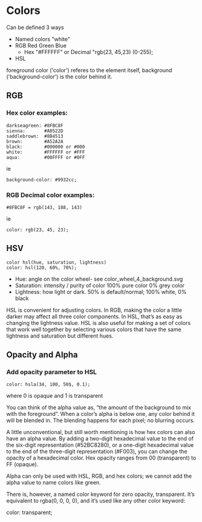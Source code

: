 # Colors

Can be defined 3 ways
- Named colors "white"
- RGB Red Green Blue 
  - Hex "#FFFFFF" or Decimal "rgb(23, 45,23) (0-255);
- HSL

foreground color ('color') referes to the element itself, background ('background-color') is the color behind it.

## RGB
### Hex color examples:

    darkseagreen: #8FBC8F
    sienna:       #A0522D
    saddlebrown:  #8B4513
    brown:        #A52A2A
    black:        #000000 or #000
    white:        #FFFFFF or #FFF
    aqua:         #00FFFF or #0FF

ie

    background-color: #9932cc;

### RGB Decimal color examples:

    #8FBC8F = rgb(143, 188, 143)

ie

    color: rgb(23, 45, 23);

## HSV
    color hsl(hue, saturation, lightness)
    color: hsl(120, 60%, 70%);

- Hue: angle on the color wheel- see color_wheel_4_background.svg
- Saturation: intensity / purity of color 100% pure color 0% grey color
- Lightness: how light or dark. 50% is default/normal; 100% white, 0% black

HSL is convenient for adjusting colors. In RGB, making the color a little darker may affect all three color components. In HSL, that’s as easy as changing the lightness value. HSL is also useful for making a set of colors that work well together by selecting various colors that have the same lightness and saturation but different hues.

## Opacity and Alpha

### Add opacity parameter to HSL
    color: hsla(34, 100, 50$, 0.1);

where 0 is opaque and 1 is transparent

You can think of the alpha value as, “the amount of the background to mix with the foreground”. When a color’s alpha is below one, any color behind it will be blended in. The blending happens for each pixel; no blurring occurs.

A little unconventional, but still worth mentioning is how hex colors can also have an alpha value. By adding a two-digit hexadecimal value to the end of the six-digit representation (#52BC8280), or a one-digit hexadecimal value to the end of the three-digit representation (#F003), you can change the opacity of a hexadecimal color. Hex opacity ranges from 00 (transparent) to FF (opaque).

Alpha can only be used with HSL, RGB, and hex colors; we cannot add the alpha value to name colors like green.

There is, however, a named color keyword for zero opacity, transparent. It’s equivalent to rgba(0, 0, 0, 0), and it’s used like any other color keyword:

color: transparent;
